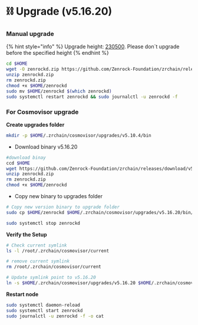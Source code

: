 # ⛓️ Upgrade (v5.16.20)

### Manual upgrade <a href="#manual" id="manual"></a>

{% hint style="info" %}
Upgrade height: [230500](https://testnet.itrocket.net/zenrock/block/230500). Please don\`t upgrade before the specified height
{% endhint %}

```bash
cd $HOME
wget -O zenrockd.zip https://github.com/Zenrock-Foundation/zrchain/releases/download/v5.16.20/zenrockd.zip
unzip zenrockd.zip
rm zenrockd.zip
chmod +x $HOME/zenrockd
sudo mv $HOME/zenrockd $(which zenrockd)
sudo systemctl restart zenrockd && sudo journalctl -u zenrockd -f
```

### For Cosmovisor upgrade <a href="#for-cosmovisor-upgrade" id="for-cosmovisor-upgrade"></a>

**Create upgrades folder**

```bash
mkdir -p $HOME/.zrchain/cosmovisor/upgrades/v5.10.4/bin
```

* Download  binary v5.16.20

```bash
#download binay
ccd $HOME
wget https://github.com/Zenrock-Foundation/zrchain/releases/download/v5.16.20/zenrockd.zip
unzip zenrockd.zip
rm zenrockd.zip
chmod +x $HOME/zenrockd
```

* Copy new binary to upgrades folder

```bash
# Copy new version binary to upgrade folder
sudo cp $HOME/zenrockd $HOME/.zrchain/cosmovisor/upgrades/v5.16.20/bin/zenrockd
```

```bash
sudo systemctl stop zenrockd
```

**Verify the Setup**

```bash
# Check current symlink
ls -l /root/.zrchain/cosmovisor/current
```

```bash
# remove current symlink
rm /root/.zrchain/cosmovisor/current
```

```bash
# Update symlink point to v5.16.20
ln -s $HOME/.zrchain/cosmovisor/upgrades/v5.16.20 $HOME/.zrchain/cosmovisor/current
```

**Restart node**

```bash
sudo systemctl daemon-reload
sudo systemctl start zenrockd
sudo journalctl -u zenrockd -f -o cat
```
